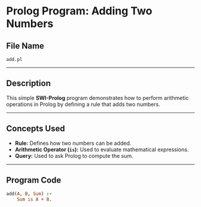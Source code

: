 # Prolog Program: Adding Two Numbers

##  File Name
`add.pl`

---

##  Description
This simple **SWI-Prolog** program demonstrates how to perform arithmetic operations in Prolog by defining a rule that adds two numbers.

---

##  Concepts Used
- **Rule:** Defines how two numbers can be added.
- **Arithmetic Operator (`is`):** Used to evaluate mathematical expressions.
- **Query:** Used to ask Prolog to compute the sum.

---

##  Program Code

```prolog
add(A, B, Sum) :-
    Sum is A + B.

